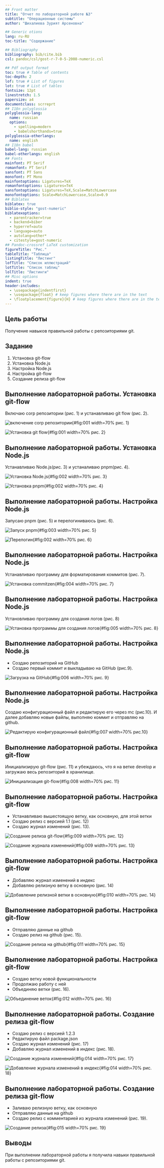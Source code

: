 ```yaml
---
## Front matter
title: "Отчет по лабораторной работе №3"
subtitle: "Операционные системы"
author: "Шихалиева Зурият Арсеновна"

## Generic otions
lang: ru-RU
toc-title: "Содержание"

## Bibliography
bibliography: bib/cite.bib
csl: pandoc/csl/gost-r-7-0-5-2008-numeric.csl

## Pdf output format
toc: true # Table of contents
toc-depth: 2
lof: true # List of figures
lot: true # List of tables
fontsize: 12pt
linestretch: 1.5
papersize: a4
documentclass: scrreprt
## I18n polyglossia
polyglossia-lang:
  name: russian
  options:
	- spelling=modern
	- babelshorthands=true
polyglossia-otherlangs:
  name: english
## I18n babel
babel-lang: russian
babel-otherlangs: english
## Fonts
mainfont: PT Serif
romanfont: PT Serif
sansfont: PT Sans
monofont: PT Mono
mainfontoptions: Ligatures=TeX
romanfontoptions: Ligatures=TeX
sansfontoptions: Ligatures=TeX,Scale=MatchLowercase
monofontoptions: Scale=MatchLowercase,Scale=0.9
## Biblatex
biblatex: true
biblio-style: "gost-numeric"
biblatexoptions:
  - parentracker=true
  - backend=biber
  - hyperref=auto
  - language=auto
  - autolang=other*
  - citestyle=gost-numeric
## Pandoc-crossref LaTeX customization
figureTitle: "Рис."
tableTitle: "Таблица"
listingTitle: "Листинг"
lofTitle: "Список иллюстраций"
lotTitle: "Список таблиц"
lolTitle: "Листинги"
## Misc options
indent: true
header-includes:
  - \usepackage{indentfirst}
  - \usepackage{float} # keep figures where there are in the text
  - \floatplacement{figure}{H} # keep figures where there are in the text
---
```

## Цель работы

Получение навыĸов правильной работы с репозиториями git.

## Задание

1. Установĸа git-flow
2. Установĸа Node.js
3. Настройĸа Node.js
4. Настройка git-flow
5. Создание релиза git-flow

## Выполнение лабораторной работы. Установка git-flow

Включаю corp репозитории (рис. 1) и устанавливаю git flow (рис. 2).

![включение corp репозитории](image/1.png){#fig:001 width=70% рис. 1}

![Установка git flow](image/2.png){#fig:001 width=70% рис. 2}


## Выполнение лабораторной работы. Установĸа Node.js 

Устанавливаю Node.js(рис. 3) и устаналиваю pnpm(рис. 4).

![Установка Node.js](image/3.png){#fig:002 width=70% рис. 3}

![Установка pnpm](image/4.png){#fig:002 width=70% рис. 4}


## Выполнение лабораторной работы. Настройка Node.js

Запусаю pnpm (рис. 5) и перелогиниваюсь (рис. 6).

![Запуск pnpm](image/5.png){#fig:003 width=70% рис. 5}

![Перелогин](image/6.png){#fig:002 width=70% рис. 6}

## Выполнение лабораторной работы. Настройка Node.js

Устанавливаю программу для форматирования коммитов (рис. 7).

![Установка commitzen](image/7.png){#fig:004 width=70% рис. 7}


## Выполнение лабораторной работы. Настройка Node.js

Установливаю программу для создания логов (рис. 8)

![Установка программы для создания логов](image/8.png){#fig:005 width=70% рис. 8}


## Выполнение лабораторной работы. Настройка Node.js

- Создаю репозиторий на GitHub
- Создаю первый коммит и выкладываю на GitHub (рис.9).

![Загрузка на GitHub](image/9.png){#fig:006 width=70% рис. 9}


## Выполнение лабораторной работы. Настройка Node.js

Создаю конфигурационный файл и редактирую его через mc (рис.10). И далее добавляю новые файлы, выполняю коммит и отправляю на github.

![Редактирую конфигурационный файл](image/10.png){#fig:007 width=70% рис.10}

## Выполнение лабораторной работы. Настройка git-flow

Инициализирую git-flow (рис. 11) и убеждаюсь, что я на ветке develop и загружаю весь репозиторий в хранилище. 

![Инициализация git-flow](image/11.png){#fig:008 width=70% рис. 11}


## Выполнение лабораторной работы. Настройка git-flow

- Устанавливаю вышестоящую ветку, как основную, для этой ветки
- Создаю релиз с версией 1.1 (рис. 12)
- Создаю журнал изменений (рис. 13).

![Создание релиза git-flow](image/12.png){#fig:009 width=70% рис. 12}

![Создание журнала изменений](image/13.png){#fig:009 width=70% рис. 13}


## Выполнение лабораторной работы. Настройка git-flow

- Добавляю журнал изменений в индекс
- Добавляю релизную ветку в основную (рис. 14)

![Добавление релизной ветки в основную](image/14.png){#fig:010 width=70% рис. 14}


## Выполнение лабораторной работы. Настройка git-flow

- Отправляю данные на github
- Создаю релиз на github (рис. 15).

![Создание релиза на github](image/15.png){#fig:011 width=70% рис. 15}


## Выполнение лабораторной работы. Настройка git-flow

- Создаю ветку новой функциональности
- Продолжаю работу с ней
- Объединяю ветки (рис. 16).

![Объединение веток](image/16.png){#fig:012 width=70% рис. 16}


## Выполнение лабораторной работы. Создание релиза git-flow

- Создаю релиз с версией 1.2.3
- Редактирую файл package.json
- Создаю журнал изменений (рис. 17)
- Добавляю журнал изменений в индекс (рис. 18).

![Создание журнала изменений](image/17.png){#fig:014 width=70% рис. 17}

![Добавление журнала изменений в индекс](image/18.png){#fig:014 width=70% рис. 18}


## Выполнение лабораторной работы. Создание релиза git-flow

- Заливаю релизную ветку, как основную
- Отправляю данные на github
- Создаю релиз с комментарией из журнала изменений (рис. 19).

![Создание релиза](image/19.png){#fig:015 width=70% рис. 19}


## Выводы

При выполнении лабораторной работы я получила навыки правильной работы с репозиториями git.

